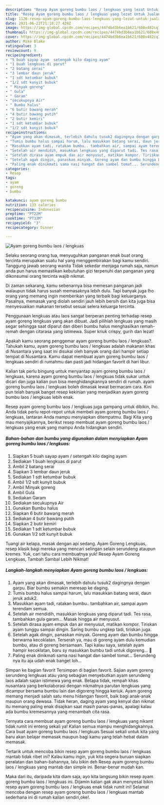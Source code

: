 ```yaml
---
description: "Resep Ayam goreng bumbu laos / lengkuas yang lezat Untuk Jualan"
title: "Resep Ayam goreng bumbu laos / lengkuas yang lezat Untuk Jualan"
slug: 1126-resep-ayam-goreng-bumbu-laos-lengkuas-yang-lezat-untuk-jualan
date: 2021-06-22T21:10:27.428Z
image: https://img-global.cpcdn.com/recipes/4474bd3b6ea1b621/680x482cq70/ayam-goreng-bumbu-laos-lengkuas-foto-resep-utama.jpg
thumbnail: https://img-global.cpcdn.com/recipes/4474bd3b6ea1b621/680x482cq70/ayam-goreng-bumbu-laos-lengkuas-foto-resep-utama.jpg
cover: https://img-global.cpcdn.com/recipes/4474bd3b6ea1b621/680x482cq70/ayam-goreng-bumbu-laos-lengkuas-foto-resep-utama.jpg
author: Mike Blake
ratingvalue: 3
reviewcount: 9
recipeingredient:
- "5 buah sayap ayam  setengah kilo daging ayam"
- "1 buah lengkuas di parut"
- "2 batang serai"
- "3 lembar daun jeruk"
- "1 sdt ketumbar bubuk"
- "1/2 sdt kunyit bubuk"
- " Minyak goreng"
- " Gula"
- " Garam"
- "secukupnya Air"
- " Bumbu halus"
- "6 butir bawang merah"
- "4 butir bawang putih"
- "2 butir kemiri"
- "1 sdt ketumbar bubuk"
- "1/2 sdt kunyit bubuk"
recipeinstructions:
- "Ayam yang akan dimasak, terlebih dahulu tusuk2 dagingnya dengan garpu. Biar bumbu semakin meresap ke daging."
- "Tumis bumbu halus sampai harum, lalu masukkan batang serai, daun jeruk aduk2."
- "Masukkan ayam tadi, ratakan bumbu.. tambahkan air, sampai ayam terendam semua."
- "Setelah air mendidih, masukkan lengkuas yang diparut tadi. Tes rasa, tambahkan gula garam... Masak hingga air menyusut."
- "Setelah dirasa ayam empuk dan air menyusut, matikan kompor. Tiriskan ayam tunggu sampai dingin. Saring bumbu ungkep tadi, tiriskan juga."
- "Setelah agak dingin, panaskan minyak. Goreng ayam dan bumbu hingga berwarna kecoklatan. Terserah ya, mau di goreng ayam dulu kemudian bumbu, atau di goreng bersamaan. Tapi kalau saya, setelah ayam hampir kecoklatan, baru sy masukkan bumbu tadi untuk digoreng... 🤭"
- "Paling enak dinikmati sama nasi hangat dan sambel tomat... Serundeng nya itu aja udah enak banget loh..."
categories:
- Resep
tags:
- ayam
- goreng
- bumbu

katakunci: ayam goreng bumbu 
nutrition: 133 calories
recipecuisine: Indonesian
preptime: "PT22M"
cooktime: "PT33M"
recipeyield: "3"
recipecategory: Dinner

---
```



![Ayam goreng bumbu laos / lengkuas](https://img-global.cpcdn.com/recipes/4474bd3b6ea1b621/680x482cq70/ayam-goreng-bumbu-laos-lengkuas-foto-resep-utama.jpg)

Selaku seorang orang tua, menyuguhkan panganan enak buat orang tercinta merupakan suatu hal yang menggembirakan bagi kamu sendiri. Tanggung jawab seorang  wanita Tidak sekedar menjaga rumah saja, namun anda pun harus memastikan kebutuhan gizi terpenuhi dan panganan yang dikonsumsi orang tercinta wajib nikmat.

Di zaman  sekarang, kamu sebenarnya bisa memesan panganan jadi walaupun tidak harus susah memasaknya lebih dulu. Tapi banyak juga lho orang yang memang ingin memberikan yang terbaik bagi keluarganya. Pasalnya, memasak yang diolah sendiri jauh lebih bersih dan kita juga bisa menyesuaikan makanan tersebut sesuai selera keluarga tercinta. 

Penggunaan lengkuas atau laos sangat berperan penting terhadap resep ayam goreng lengkuas yang akan dibuat. Jadi pilihlah lengkuas yang masih segar sehingga saat diparut dan diberi bumbu halus menghasilkan remah-remah dengan citarasa yang istimewa. Super kriuk crispy, gurih dan lezat!

Apakah kamu seorang penggemar ayam goreng bumbu laos / lengkuas?. Tahukah kamu, ayam goreng bumbu laos / lengkuas adalah makanan khas di Nusantara yang saat ini disukai oleh banyak orang dari hampir setiap tempat di Nusantara. Kamu dapat membuat ayam goreng bumbu laos / lengkuas sendiri di rumahmu dan pasti jadi hidangan favorit di hari libur.

Kalian tak perlu bingung untuk menyantap ayam goreng bumbu laos / lengkuas, karena ayam goreng bumbu laos / lengkuas tidak sukar untuk dicari dan juga kalian pun bisa menghidangkannya sendiri di rumah. ayam goreng bumbu laos / lengkuas boleh dimasak lewat bermacam cara. Kini pun telah banyak banget resep kekinian yang menjadikan ayam goreng bumbu laos / lengkuas lebih enak.

Resep ayam goreng bumbu laos / lengkuas juga gampang untuk dibikin, lho. Anda tidak perlu repot-repot untuk membeli ayam goreng bumbu laos / lengkuas, lantaran Anda mampu menyiapkan ditempatmu. Bagi Kita yang mau menyajikannya, berikut resep membuat ayam goreng bumbu laos / lengkuas yang enak yang mampu Anda hidangkan sendiri.

<!--inarticleads1-->

##### Bahan-bahan dan bumbu yang digunakan dalam menyiapkan Ayam goreng bumbu laos / lengkuas:

1. Siapkan 5 buah sayap ayam / setengah kilo daging ayam
1. Sediakan 1 buah lengkuas di parut
1. Ambil 2 batang serai
1. Siapkan 3 lembar daun jeruk
1. Sediakan 1 sdt ketumbar bubuk
1. Ambil 1/2 sdt kunyit bubuk
1. Ambil  Minyak goreng
1. Ambil  Gula
1. Sediakan  Garam
1. Sediakan secukupnya Air
1. Gunakan  Bumbu halus
1. Siapkan 6 butir bawang merah
1. Sediakan 4 butir bawang putih
1. Siapkan 2 butir kemiri
1. Sediakan 1 sdt ketumbar bubuk
1. Gunakan 1/2 sdt kunyit bubuk


Tuangi air kelapa, masak dengan api sedang. Ayam Goreng Lengkuas, resep klasik bagi mereka yang mencari selingan selain serundeng ataupun kremes. Yuk, cari tahu cara membuatnya yuk! Resep Ayam Goreng Lengkuas, Tambah Sambal Lebih Nikmat! 

<!--inarticleads2-->

##### Langkah-langkah menyiapkan Ayam goreng bumbu laos / lengkuas:

1. Ayam yang akan dimasak, terlebih dahulu tusuk2 dagingnya dengan garpu. Biar bumbu semakin meresap ke daging.
1. Tumis bumbu halus sampai harum, lalu masukkan batang serai, daun jeruk aduk2.
1. Masukkan ayam tadi, ratakan bumbu.. tambahkan air, sampai ayam terendam semua.
1. Setelah air mendidih, masukkan lengkuas yang diparut tadi. Tes rasa, tambahkan gula garam... Masak hingga air menyusut.
1. Setelah dirasa ayam empuk dan air menyusut, matikan kompor. Tiriskan ayam tunggu sampai dingin. Saring bumbu ungkep tadi, tiriskan juga.
1. Setelah agak dingin, panaskan minyak. Goreng ayam dan bumbu hingga berwarna kecoklatan. Terserah ya, mau di goreng ayam dulu kemudian bumbu, atau di goreng bersamaan. Tapi kalau saya, setelah ayam hampir kecoklatan, baru sy masukkan bumbu tadi untuk digoreng... 🤭
1. Paling enak dinikmati sama nasi hangat dan sambel tomat... Serundeng nya itu aja udah enak banget loh...


Simpan ke bagian favorit Tersimpan di bagian favorit. Sajian ayam goreng serundeng lengkuas atau yang sebagian menyebutkan ayam serundeng laos adalah sajian istimewa yang enak. Betapa tidak, rempah khas nusantara yang berkolaborasi dengan nikmatnya parutan lengkuas yang dicampur bersama bumbu lain dan digoreng hingga keriuk. Ayam goreng memang menjadi salah satu menu hidangan favorit, baik bagi anak-anak maupun orang dewasa. Tidak heran, daging ayam yang kenyal dan nikmat itu memang paling enak disajikan saat masih panas-panas, apalagi kalau ada bumbu kremesannya yang menambah cita rasa. 

Ternyata cara membuat ayam goreng bumbu laos / lengkuas yang nikamt tidak rumit ini enteng sekali ya! Kalian semua mampu menghidangkannya. Cara buat ayam goreng bumbu laos / lengkuas Sesuai sekali untuk kita yang baru akan belajar memasak maupun bagi kamu yang telah hebat dalam memasak.

Tertarik untuk mencoba bikin resep ayam goreng bumbu laos / lengkuas mantab tidak ribet ini? Kalau kamu ingin, yuk kita segera buruan siapkan peralatan dan bahan-bahannya, lalu bikin deh Resep ayam goreng bumbu laos / lengkuas yang mantab dan simple ini. Benar-benar mudah kan. 

Maka dari itu, daripada kita diam saja, ayo kita langsung bikin resep ayam goreng bumbu laos / lengkuas ini. Dijamin kalian gak akan menyesal bikin resep ayam goreng bumbu laos / lengkuas enak tidak rumit ini! Selamat mencoba dengan resep ayam goreng bumbu laos / lengkuas mantab sederhana ini di rumah kalian sendiri,oke!.

